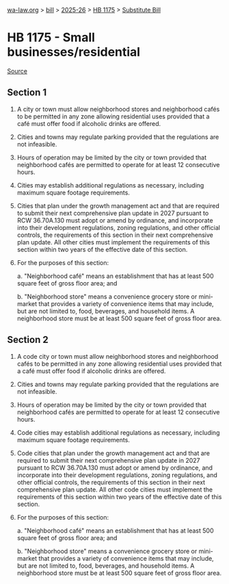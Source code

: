 [wa-law.org](/) > [bill](/bill/) > [2025-26](/bill/2025-26/) > [HB 1175](/bill/2025-26/hb/1175/) > [Substitute Bill](/bill/2025-26/hb/1175/S/)

# HB 1175 - Small businesses/residential

[Source](http://lawfilesext.leg.wa.gov/biennium/2025-26/Pdf/Bills/House%20Bills/1175-S.pdf)

## Section 1
1. A city or town must allow neighborhood stores and neighborhood cafés to be permitted in any zone allowing residential uses provided that a café must offer food if alcoholic drinks are offered.

2. Cities and towns may regulate parking provided that the regulations are not infeasible.

3. Hours of operation may be limited by the city or town provided that neighborhood cafés are permitted to operate for at least 12 consecutive hours.

4. Cities may establish additional regulations as necessary, including maximum square footage requirements.

5. Cities that plan under the growth management act and that are required to submit their next comprehensive plan update in 2027 pursuant to RCW 36.70A.130 must adopt or amend by ordinance, and incorporate into their development regulations, zoning regulations, and other official controls, the requirements of this section in their next comprehensive plan update. All other cities must implement the requirements of this section within two years of the effective date of this section.

6. For the purposes of this section:

    a. "Neighborhood café" means an establishment that has at least 500 square feet of gross floor area; and

    b. "Neighborhood store" means a convenience grocery store or mini-market that provides a variety of convenience items that may include, but are not limited to, food, beverages, and household items. A neighborhood store must be at least 500 square feet of gross floor area.

## Section 2
1. A code city or town must allow neighborhood stores and neighborhood cafés to be permitted in any zone allowing residential uses provided that a café must offer food if alcoholic drinks are offered.

2. Cities and towns may regulate parking provided that the regulations are not infeasible.

3. Hours of operation may be limited by the city or town provided that neighborhood cafés are permitted to operate for at least 12 consecutive hours.

4. Code cities may establish additional regulations as necessary, including maximum square footage requirements.

5. Code cities that plan under the growth management act and that are required to submit their next comprehensive plan update in 2027 pursuant to RCW 36.70A.130 must adopt or amend by ordinance, and incorporate into their development regulations, zoning regulations, and other official controls, the requirements of this section in their next comprehensive plan update. All other code cities must implement the requirements of this section within two years of the effective date of this section.

6. For the purposes of this section:

    a. "Neighborhood café" means an establishment that has at least 500 square feet of gross floor area; and

    b. "Neighborhood store" means a convenience grocery store or mini-market that provides a variety of convenience items that may include, but are not limited to, food, beverages, and household items. A neighborhood store must be at least 500 square feet of gross floor area.

